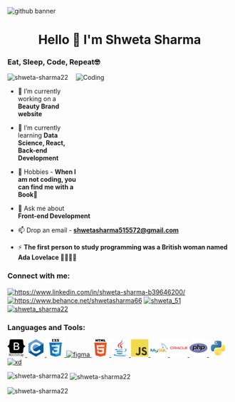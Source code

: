 ![github banner](https://user-images.githubusercontent.com/83970771/232820097-77725967-0352-448b-bd32-2c4d0f17dd78.gif)

<h1 align="center">Hello 👋 I'm Shweta Sharma</h1>
<h3> Eat, Sleep, Code, Repeat🤓 </h3>
<img align="right" alt="Coding" height="300" width="350" src="https://res.cloudinary.com/practicaldev/image/fetch/s--2bZIjPGC--/c_limit%2Cf_auto%2Cfl_progressive%2Cq_66%2Cw_880/https://dev-to-uploads.s3.amazonaws.com/i/d4tvukbt5mra37cvwklk.gif">

<p align="left"> <img src="https://komarev.com/ghpvc/?username=shweta-sharma22&label=Profile%20views&color=0e75b6&style=flat" alt="shweta-sharma22" /> </p>

- 🔭 I’m currently working on a **Beauty Brand website**

- 🌱 I’m currently learning **Data Science, React, Back-end Development**

- 🥰 Hobbies -  **When I am not coding, you can find me with a Book📖**

- 💬 Ask me about **Front-end Development**

- 📫 Drop an email - **shwetasharma515572@gmail.com**

- ⚡ **The first person to study programming was a British woman named Ada Lovelace 👩🏽‍💻✨**

<h3 align="left">Connect with me:</h3>
<p align="left">
<a href="https://linkedin.com/in/https://www.linkedin.com/in/shweta-sharma-b39646200/" target="blank"><img align="center" src="https://raw.githubusercontent.com/rahuldkjain/github-profile-readme-generator/master/src/images/icons/Social/linked-in-alt.svg" alt="https://www.linkedin.com/in/shweta-sharma-b39646200/" height="30" width="40" /></a>
<a href="https://www.behance.net/https://www.behance.net/shwetasharma66" target="blank"><img align="center" src="https://raw.githubusercontent.com/rahuldkjain/github-profile-readme-generator/master/src/images/icons/Social/behance.svg" alt="https://www.behance.net/shwetasharma66" height="30" width="40" /></a>
<a href="https://www.codechef.com/users/shweta_51" target="blank"><img align="center" src="https://cdn.jsdelivr.net/npm/simple-icons@3.1.0/icons/codechef.svg" alt="shweta_51" height="30" width="40" /></a>
<a href="https://www.hackerrank.com/shweta_sharma22" target="blank"><img align="center" src="https://raw.githubusercontent.com/rahuldkjain/github-profile-readme-generator/master/src/images/icons/Social/hackerrank.svg" alt="shweta_sharma22" height="30" width="40" /></a>
</p>

<h3 align="left">Languages and Tools:</h3>
<p align="left"> <a href="https://getbootstrap.com" target="_blank" rel="noreferrer"> <img src="https://raw.githubusercontent.com/devicons/devicon/master/icons/bootstrap/bootstrap-plain-wordmark.svg" alt="bootstrap" width="40" height="40"/> </a> <a href="https://www.cprogramming.com/" target="_blank" rel="noreferrer"> <img src="https://raw.githubusercontent.com/devicons/devicon/master/icons/c/c-original.svg" alt="c" width="40" height="40"/> </a> <a href="https://www.w3schools.com/css/" target="_blank" rel="noreferrer"> <img src="https://raw.githubusercontent.com/devicons/devicon/master/icons/css3/css3-original-wordmark.svg" alt="css3" width="40" height="40"/> </a> <a href="https://www.figma.com/" target="_blank" rel="noreferrer"> <img src="https://www.vectorlogo.zone/logos/figma/figma-icon.svg" alt="figma" width="40" height="40"/> </a> <a href="https://www.w3.org/html/" target="_blank" rel="noreferrer"> <img src="https://raw.githubusercontent.com/devicons/devicon/master/icons/html5/html5-original-wordmark.svg" alt="html5" width="40" height="40"/> </a> <a href="https://www.java.com" target="_blank" rel="noreferrer"> <img src="https://raw.githubusercontent.com/devicons/devicon/master/icons/java/java-original.svg" alt="java" width="40" height="40"/> </a> <a href="https://developer.mozilla.org/en-US/docs/Web/JavaScript" target="_blank" rel="noreferrer"> <img src="https://raw.githubusercontent.com/devicons/devicon/master/icons/javascript/javascript-original.svg" alt="javascript" width="40" height="40"/> </a> <a href="https://www.mysql.com/" target="_blank" rel="noreferrer"> <img src="https://raw.githubusercontent.com/devicons/devicon/master/icons/mysql/mysql-original-wordmark.svg" alt="mysql" width="40" height="40"/> </a> <a href="https://www.oracle.com/" target="_blank" rel="noreferrer"> <img src="https://raw.githubusercontent.com/devicons/devicon/master/icons/oracle/oracle-original.svg" alt="oracle" width="40" height="40"/> </a> <a href="https://www.php.net" target="_blank" rel="noreferrer"> <img src="https://raw.githubusercontent.com/devicons/devicon/master/icons/php/php-original.svg" alt="php" width="40" height="40"/> </a> <a href="https://www.python.org" target="_blank" rel="noreferrer"> <img src="https://raw.githubusercontent.com/devicons/devicon/master/icons/python/python-original.svg" alt="python" width="40" height="40"/> </a> <a href="https://www.adobe.com/products/xd.html" target="_blank" rel="noreferrer"> <img src="https://cdn.worldvectorlogo.com/logos/adobe-xd.svg" alt="xd" width="40" height="40"/> </a> </p>

<p><img align="left" src="https://github-readme-stats.vercel.app/api/top-langs?username=shweta-sharma22&show_icons=true&locale=en&layout=compact" alt="shweta-sharma22" /></p>

<p>&nbsp;<img align="center" src="https://github-readme-stats.vercel.app/api?username=shweta-sharma22&show_icons=true&locale=en" alt="shweta-sharma22" /></p>

<p><img align="center" src="https://github-readme-streak-stats.herokuapp.com/?user=shweta-sharma22&" alt="shweta-sharma22" /></p>
